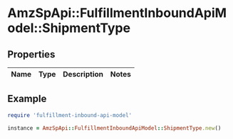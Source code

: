 # AmzSpApi::FulfillmentInboundApiModel::ShipmentType

## Properties

| Name | Type | Description | Notes |
| ---- | ---- | ----------- | ----- |

## Example

```ruby
require 'fulfillment-inbound-api-model'

instance = AmzSpApi::FulfillmentInboundApiModel::ShipmentType.new()
```

